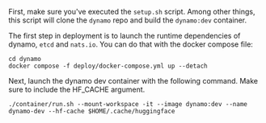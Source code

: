 First, make sure you've executed the `setup.sh` script.
Among other things, this script will clone the `dynamo` repo and build the `dynamo:dev` container.

The first step in deployment is to launch the runtime dependencies of dynamo, `etcd` and `nats.io`. You can do that with the docker compose file:

```
cd dynamo
docker compose -f deploy/docker-compose.yml up --detach
```

Next, launch the dynamo dev container with the following command. Make sure to include the HF_CACHE argument.

```
./container/run.sh --mount-workspace -it --image dynamo:dev --name dynamo-dev --hf-cache $HOME/.cache/huggingface
```